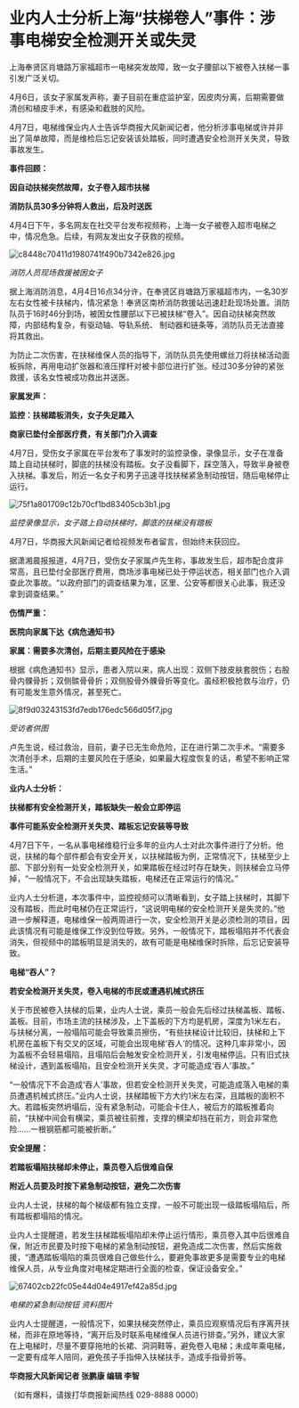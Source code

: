 # 业内人士分析上海“扶梯卷人”事件：涉事电梯安全检测开关或失灵

上海奉贤区肖塘路万家福超市一电梯突发故障，致一女子腰部以下被卷入扶梯一事引发广泛关切。

4月6日，该女子家属发声称，妻子目前在重症监护室，因皮肉分离，后期需要做清创和植皮手术，有感染和截肢的风险。

4月7日，电梯维保业内人士告诉华商报大风新闻记者，他分析涉事电梯或许并非出了简单故障，而是维检后忘记安装该处踏板，同时遭遇安全检测开关失灵，导致事故发生。

**事件回顾：**

**因自动扶梯突然故障，女子卷入超市扶梯**

**消防队员30多分钟将人救出，后及时送医**

4月4日下午，多名网友在社交平台发布视频称，上海一女子被卷入超市电梯之中，情况危急。后续，有网友发出女子获救的视频。

![c8448c70411d1980741f490b7342e826.jpg](https://raw.githubusercontent.com/qqhsx/qqnews_image/main/2024/04/07/业内人士分析上海“扶梯卷人”事件：涉事电梯安全检测开关或失灵/c8448c70411d1980741f490b7342e826.jpg)

 _消防人员现场救援被困女子_

据上海消防消息，4月4日16点34分许，在奉贤区肖塘路万家福超市内，一名30岁左右女性被卡扶梯内，情况紧急！奉贤区南桥消防救援站迅速赶赴现场处置。消防队员于16时46分到场，被困女性腰部以下已被扶梯“卷入”。因自动扶梯突然故障，内部结构复杂，有驱动轴、导轨系统、
制动器和链条等，消防队员无法直接将其救出。

为防止二次伤害，在扶梯维保人员的指导下，消防队员先使用螺丝刀将扶梯活动面板拆除，再用电动扩张器和液压撑杆对被卡部位进行扩张。经过30多分钟的紧张救援，该名女性被成功救出并送医。

**家属发声：**

**监控：扶梯踏板消失，女子失足踏入**

**商家已垫付全部医疗费，有关部门介入调查**

4月7日，受伤女子家属在平台发布了事发时的监控录像，录像显示，女子在准备踏上自动扶梯时，脚底的扶梯没有踏板。女子没看脚下，踩空落入，导致半身被卷入扶梯。事发后，附近一名女子和男子迅速寻找扶梯紧急制动按钮，随后电梯停止运行。

![75f1a801709c12b70cf1bd83405cb3b1.jpg](https://raw.githubusercontent.com/qqhsx/qqnews_image/main/2024/04/07/业内人士分析上海“扶梯卷人”事件：涉事电梯安全检测开关或失灵/75f1a801709c12b70cf1bd83405cb3b1.jpg)

 _监控录像显示，女子踏上自动扶梯时，脚底的扶梯没有踏板_

4月7日，华商报大风新闻记者给视频发布者留言，但始终未获回应。

据潇湘晨报报道，4月7日，受伤女子家属卢先生称，事故发生后，超市配合度非常高，且已垫付全部医疗费用，商场涉事电梯已处于停运状态，相关部门也介入调查此次事故。“以政府部门的调查结果为准，区里、公安等都很关心此事，我还没拿到调查结果。”

**伤情严重：**

**医院向家属下达《病危通知书》**

**家属：需要多次清创，后期主要风险在于感染**

根据《病危通知书》显示，患者入院以来，病人出现：双侧下肢皮肤套脱伤；右股骨内髁骨折；双侧髌骨骨折；双侧股骨外髁骨折等变化。虽经积极抢救与治疗，仍有可能发生意外情况，甚至死亡。

![8f9d03243153fd7edb176edc566d05f7.jpg](https://raw.githubusercontent.com/qqhsx/qqnews_image/main/2024/04/07/业内人士分析上海“扶梯卷人”事件：涉事电梯安全检测开关或失灵/8f9d03243153fd7edb176edc566d05f7.jpg)

_受访者供图_

卢先生说，经过救治，目前，妻子已无生命危险，正在进行第二次手术。“需要多次清创手术，后期的主要风险在于感染，如果最大程度恢复的话，希望不影响正常生活。”

**业内人士分析：**

**扶梯都有安全检测开关，踏板缺失一般会立即停运**

**事件可能系安全检测开关失灵、踏板忘记安装等导致**

4月7日下午，一名从事电梯维稳行业多年的业内人士对此次事件进行了分析。他说，扶梯的每个部件都会有安全开关，以扶梯踏板为例，正常情况下，扶梯至少上部、下部分别有一处安全检测开关，如果踏板在经过时存在缺失，则扶梯会立马停掉，“一般情况下，不会出现缺失踏板，电梯还在正常运行的情况。”

业内人士分析道，本次事件中，监控视频可以清晰看到，女子踏上扶梯时，其脚下没有踏板，而此时电梯仍在正常运行，“这说明电梯的安全检测开关是失灵的。”他进一步解释道，电梯维保一般两周进行一次，安全检测开关是必须检测的项目，因此该情况有可能是维保工作没到位导致。另外，一般情况下，踏板塌陷并不代表会消失，但视频中的踏板明显是消失的，故有可能是电梯维保时拆除，后忘记安装导致。

**电梯“吞人”？**

**若安全检测开关失灵，卷入电梯的市民或遭遇机械式挤压**

关于市民被卷入扶梯的后果，业内人士说，乘员一般会先后经过扶梯盖板、踏板、盖板。目前，市场主流的扶梯涉及，上下盖板的下方均是机房，深度为1米左右，与扶梯分离，一般塌陷可能会导致乘员擦伤，“有些扶梯设计比较旧，扶梯和上下机房在盖板下有交叉的区域，可能会出现电梯‘吞人’的情况。这种几率非常小，因为盖板不会轻易塌陷，且塌陷后会触发安全检测开关，引发电梯停运。只有旧式扶梯设计，遇到盖板塌陷，且安全检测开关失灵，才可能造成‘吞人’事故。”

“一般情况下不会造成‘吞人’事故，但若安全检测开关失灵，可能造成落入电梯的乘员遭遇机械式挤压。”业内人士说，扶梯踏板下方大约1米左右深，且踏板的面积不大。若踏板突然坍塌后，没有紧急制动，可能会卡住人，被后方的踏板推着向前，“扶梯中间会有横梁，乘员被往前推，支撑的横梁却挡在前方，则会非常危险……一根钢筋都可能被折断。”

**安全提醒：**

**若踏板塌陷扶梯却未停止，乘员卷入后很难自保**

**附近人员要及时按下紧急制动按钮，避免二次伤害**

业内人士说，扶梯的每个梯级都有独立支撑，一般不可能出现一级踏板塌陷后，所有踏板都塌陷的情况。

业内人士提醒道，若发生扶梯踏板塌陷却未停止运行情形，乘员卷入其中后很难自保，附近市民要及时按下电梯的紧急制动按钮，避免造成二次伤害，然后实施救援，“遭遇踏板塌陷的乘员很难自己做些什么，要避免事故更多是需要专业的电梯维保人员，从专业角度对电梯定期进行全面的检查，保证设备安全。”

![67402cb22fc05e44d04e4917ef42a85d.jpg](https://raw.githubusercontent.com/qqhsx/qqnews_image/main/2024/04/07/业内人士分析上海“扶梯卷人”事件：涉事电梯安全检测开关或失灵/67402cb22fc05e44d04e4917ef42a85d.jpg)

_电梯的紧急制动按钮 资料图片_

业内人士提醒道，一般情况下，如果扶梯突然停止，乘员应观察情况后有序离开扶梯，而非在原地等待，“离开后及时联系电梯维保人员进行排查。”另外，建议大家在上电梯时，尽量不要穿拖地的长裙、洞洞鞋等，避免卷入电梯；未成年乘电梯，一定要有成年人陪同，避免孩子手指伸入扶梯扶手，造成手指骨折等。

**华商报大风新闻记者 张鹏康 编辑 李智**

（如有爆料，请拨打华商报新闻热线 029-8888 0000）

